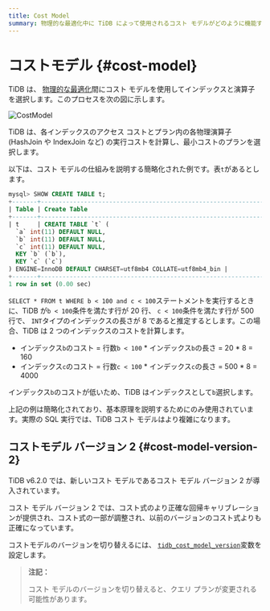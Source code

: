 ```yaml
---
title: Cost Model
summary: 物理的な最適化中に TiDB によって使用されるコスト モデルがどのように機能するかを学習します。
---
```


# コストモデル {#cost-model}

TiDB は、 [物理的な最適化](/sql-physical-optimization.md)間にコスト モデルを使用してインデックスと演算子を選択します。このプロセスを次の図に示します。

![CostModel](https://docs-download.pingcap.com/media/images/docs/cost-model.png)

TiDB は、各インデックスのアクセス コストとプラン内の各物理演算子 (HashJoin や IndexJoin など) の実行コストを計算し、最小コストのプランを選択します。

以下は、コスト モデルの仕組みを説明する簡略化された例です。表`t`があるとします。

```sql
mysql> SHOW CREATE TABLE t;
+-------+-----------------------------------------------------------------------------------------------------------------------------------------------------------------------------------------------------+
| Table | Create Table                                                                                                                                                                                        |
+-------+-----------------------------------------------------------------------------------------------------------------------------------------------------------------------------------------------------+
| t     | CREATE TABLE `t` (
  `a` int(11) DEFAULT NULL,
  `b` int(11) DEFAULT NULL,
  `c` int(11) DEFAULT NULL,
  KEY `b` (`b`),
  KEY `c` (`c`)
) ENGINE=InnoDB DEFAULT CHARSET=utf8mb4 COLLATE=utf8mb4_bin |
+-------+-----------------------------------------------------------------------------------------------------------------------------------------------------------------------------------------------------+
1 row in set (0.00 sec)
```

`SELECT * FROM t WHERE b < 100 and c < 100`ステートメントを実行するときに、TiDB が`b < 100`条件を満たす行が 20 行、 `c < 100`条件を満たす行が 500 行で、 `INT`タイプのインデックスの長さが 8 であると推定するとします。この場合、TiDB は 2 つのインデックスのコストを計算します。

-   インデックス`b`のコスト = 行数`b < 100` * インデックス`b`の長さ = 20 * 8 = 160
-   インデックス`c`のコスト = 行数`c < 100` * インデックス`c`の長さ = 500 * 8 = 4000

インデックス`b`のコストが低いため、TiDB はインデックスとして`b`選択します。

上記の例は簡略化されており、基本原理を説明するためにのみ使用されています。実際の SQL 実行では、TiDB コスト モデルはより複雑になります。

## コストモデル バージョン 2 {#cost-model-version-2}

TiDB v6.2.0 では、新しいコスト モデルであるコスト モデル バージョン 2 が導入されています。

コスト モデル バージョン 2 では、コスト式のより正確な回帰キャリブレーションが提供され、コスト式の一部が調整され、以前のバージョンのコスト式よりも正確になっています。

コストモデルのバージョンを切り替えるには、 [`tidb_cost_model_version`](/system-variables.md#tidb_cost_model_version-new-in-v620)変数を設定します。

> **注記：**
>
> コスト モデルのバージョンを切り替えると、クエリ プランが変更される可能性があります。
